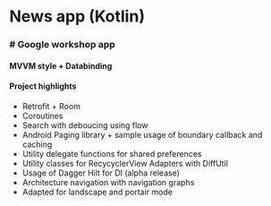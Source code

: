 
<h1>News app (Kotlin)</h1>
<h3># Google workshop app</h3>

<h4>MVVM style + Databinding</h4>

<h4>Project highlights</h4>
<ul>
<li>Retrofit + Room</li>
<li>Coroutines</li>
<li>Search with deboucing using flow</li>
<li>Android Paging library + sample usage of boundary callback and caching</li>
<li>Utility delegate functions for shared preferences</li>
<li>Utility classes for RecycyclerView Adapters with DiffUtil</li>
<li>Usage of Dagger Hilt for DI (alpha release)</li>
<li>Architecture navigation with navigation graphs</li>
<li>Adapted for landscape and portair mode</li>
</ul>

